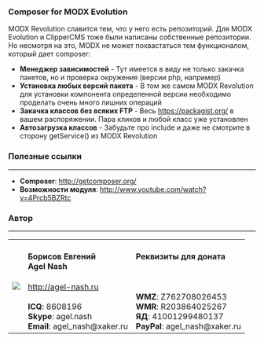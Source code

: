 ### Composer for MODX Evolution
MODX Revolution славится тем, что у него есть репозиторий. Для MODX Evolution и ClipperCMS тоже были написаны собственные репозитории.
Но несмотря на это, MODX не может похвастаться тем функционалом, который дает composer:

* **Менеджер зависимостей** - Тут имеется в виду не только закачка пакетов, но и проверка окружения (версии php, например)
* **Установка любых версий пакета** - В том же самом MODX Revolution для установки компонента определенной версии необходимо проделать очень много лишних операций
* **Закачка классов без всяких FTP** - Весь https://packagist.org/ в вашем распоряжении. Пара кликов и любой класс уже установлен
* **Автозагрузка классов** - Забудьте про include и даже не смотрите в сторону getService() из MODX Revolution

### Полезные ссылки
---------
* **Composer**: http://getcomposer.org/
* **Возможности модуля**: http://www.youtube.com/watch?v=4Prcb5BZRtc

### Автор
---------
<table>
  <tr>
    <td><img src="http://www.gravatar.com/avatar/bf12d44182c98288015f65c9861903aa?s=220"></td>
	<td valign="top">
		<h4>Борисов Евгений
			<br />
			Agel Nash
		</h4>
		<a href="http://agel-nash.ru">http://agel-nash.ru</a><br />
		<br />
		<strong>ICQ</strong>: 8608196<br />
		<strong>Skype</strong>: agel.nash<br />
		<strong>Email</strong>: agel_nash@xaker.ru
	</td>
	<td valign="top">
		<h4>Реквизиты для доната<br /><br /></h4>
		<br />
		<strong>WMZ</strong>: Z762708026453<br />
		<strong>WMR</strong>: R203864025267<br />
		<strong>ЯД</strong>: 41001299480137<br />
		<strong>PayPal</strong>: agel_nash@xaker.ru<br />
	</td>
  </tr>
</table>